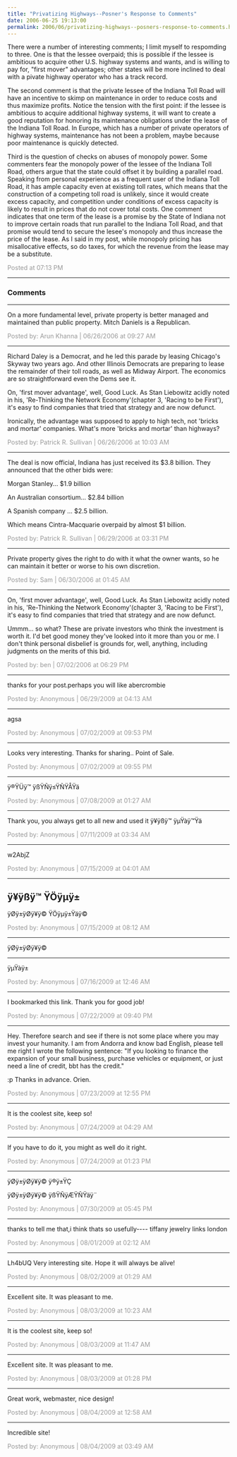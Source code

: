 ```yaml
---
title: "Privatizing Highways--Posner's Response to Comments"
date: 2006-06-25 19:13:00
permalink: 2006/06/privatizing-highways--posners-response-to-comments.html
---
```

There were a number of interesting comments; I limit myself to respomding to three. One is that the lessee overpaid; this is possible if the lessee is ambitious to acquire other U.S. highway systems and wants, and is willing to pay for,  "first mover" advantages; other states will be more inclined to deal with a pivate highway operator who has a track record.

The second comment is that the private lessee of the Indiana Toll Road will have an incentive to skimp on maintenance in order to reduce costs and thus maximize profits. Notice the tension with the first point: if the lessee is ambitious to acquire additional highway systems, it will want to create a good reputation for honoring its maintenance obligations under the lease of the Indiana Toll Road. In Europe, which has a number of private operators of highway systems, maintenance has not been a problem, maybe because poor maintenance is quickly detected.

Third is the question of checks on abuses of monopoly power. Some commenters fear the monopoly power of the lessee of the Indiana Toll Road, others argue that the state could offset it by building a parallel road. Speaking from personal experience as a frequent user of the Indiana Toll Road, it has ample capacity even at existing toll rates, which means that the construction of a competing toll road is unlikely, since it would create excess capacity, and competition under conditions of excess capacity is likely to result in prices that do not cover total costs. One comment indicates that one term of the lease is a promise by the State of Indiana not to improve certain roads that run parallel to the Indiana Toll Road, and that promise would tend to secure the lesee's monopoly and thus increase the price of the lease. As I said in my post, while monopoly pricing has misallocative effects, so do taxes, for which the revenue from the lease may be a substitute.

<span style="color:#999">Posted at 07:13 PM</span>

<!-- more -->

---

### Comments

---

On a more fundamental level, private property is better managed and maintained than public property.     Mitch Daniels is a Republican.

<span style="color:#999">Posted by: Arun Khanna | 06/26/2006 at 09:27 AM</span>

---

Richard Daley is a Democrat, and he led this parade by leasing Chicago's Skyway two years ago.  And other Illinois Democrats are preparing to lease the remainder of their toll roads, as well as Midway Airport.  The economics are so straightforward even the Dems see it.

On, 'first mover advantage', well, Good Luck.  As Stan Liebowitz acidly noted in his, 'Re-Thinking the Network Economy'(chapter 3, 'Racing to be First'), it's easy to find companies that tried that strategy and are now defunct.  

Ironically, the advantage was supposed to apply to high tech, not 'bricks and mortar' companies.  What's more 'bricks and mortar' than highways?

<span style="color:#999">Posted by: Patrick R. Sullivan | 06/26/2006 at 10:03 AM</span>

---

The deal is now official, Indiana has just received its $3.8 billion.  They announced that the other bids were:

Morgan Stanley... $1.9 billion 

An Australian consortium... $2.84 billion 

A Spanish company ... $2.5 billion.

Which means Cintra-Macquarie overpaid by almost $1 billion.

<span style="color:#999">Posted by: Patrick R. Sullivan | 06/29/2006 at 03:31 PM</span>

---

Private property gives the right to do with it what the owner wants, so he can maintain it better or worse to his own discretion.

<span style="color:#999">Posted by: Sam | 06/30/2006 at 01:45 AM</span>

---

On, 'first mover advantage', well, Good Luck. As Stan Liebowitz acidly noted in his, 'Re-Thinking the Network Economy'(chapter 3, 'Racing to be First'), it's easy to find companies that tried that strategy and are now defunct.

Ummm... so what? These are private investors who think the investment is worth it. I'd bet good money they've looked into it more than you or me. I don't think personal disbelief is grounds for, well, anything, including judgments on the merits of this bid.

<span style="color:#999">Posted by: ben | 07/02/2006 at 06:29 PM</span>

---

thanks for your post.perhaps you will like abercrombie

<span style="color:#999">Posted by: Anonymous | 06/29/2009 at 04:13 AM</span>

---

agsa

<span style="color:#999">Posted by: Anonymous | 07/02/2009 at 09:53 PM</span>

---

Looks very interesting. Thanks for sharing..
Point of Sale.

<span style="color:#999">Posted by: Anonymous | 07/02/2009 at 09:55 PM</span>

---

ÿ®ŸÜÿ™ ÿßŸÑÿ≤ŸÑŸÅŸä

<span style="color:#999">Posted by: Anonymous | 07/08/2009 at 01:27 AM</span>

---

Thank you, you always get to all new and used it 
ÿ¥ÿßÿ™ ÿµŸàÿ™Ÿä

<span style="color:#999">Posted by: Anonymous | 07/11/2009 at 03:34 AM</span>

---

w2AbjZ

<span style="color:#999">Posted by: Anonymous | 07/15/2009 at 04:01 AM</span>

---

ÿ¥ÿßÿ™ ŸÖÿµÿ±
--
ÿØÿ±ÿØÿ¥ÿ© ŸÖÿµÿ±Ÿäÿ©

<span style="color:#999">Posted by: Anonymous | 07/15/2009 at 08:12 AM</span>

---

ÿØÿ±ÿØÿ¥ÿ©
___
ÿµŸàÿ±

<span style="color:#999">Posted by: Anonymous | 07/16/2009 at 12:46 AM</span>

---

I bookmarked this link. Thank you for good job!

<span style="color:#999">Posted by: Anonymous | 07/22/2009 at 09:40 PM</span>

---

Hey. Therefore search and see if there is not some place where you may invest your humanity.
I am from Andorra and know bad English, please tell me right I wrote the following sentence: "If you looking to finance the expansion of your small business, purchase vehicles or equipment, or just need a line of credit, bbt has the credit."

:p Thanks in advance. Orien.

<span style="color:#999">Posted by: Anonymous | 07/23/2009 at 12:55 PM</span>

---

It is the coolest site, keep so!

<span style="color:#999">Posted by: Anonymous | 07/24/2009 at 04:29 AM</span>

---

If you have to do it, you might as well do it right.

<span style="color:#999">Posted by: Anonymous | 07/24/2009 at 01:23 PM</span>

---

ÿØÿ±ÿØÿ¥ÿ© ÿ®ÿ±ŸÇ 


ÿØÿ±ÿØÿ¥ÿ© ÿßŸÑÿÆŸÑŸäÿ¨

<span style="color:#999">Posted by: Anonymous | 07/30/2009 at 05:45 PM</span>

---

thanks to tell me that,i think thats so usefully----
tiffany jewelry 
links london

<span style="color:#999">Posted by: Anonymous | 08/01/2009 at 02:12 AM</span>

---

Lh4bUQ Very interesting site. Hope it will always be alive!

<span style="color:#999">Posted by: Anonymous | 08/02/2009 at 01:29 AM</span>

---

Excellent site. It was pleasant to me.

<span style="color:#999">Posted by: Anonymous | 08/03/2009 at 10:23 AM</span>

---

It is the coolest site, keep so!

<span style="color:#999">Posted by: Anonymous | 08/03/2009 at 11:47 AM</span>

---

Excellent site. It was pleasant to me.

<span style="color:#999">Posted by: Anonymous | 08/03/2009 at 01:28 PM</span>

---

Great work, webmaster, nice design!

<span style="color:#999">Posted by: Anonymous | 08/04/2009 at 12:58 AM</span>

---

Incredible site!

<span style="color:#999">Posted by: Anonymous | 08/04/2009 at 03:49 AM</span>